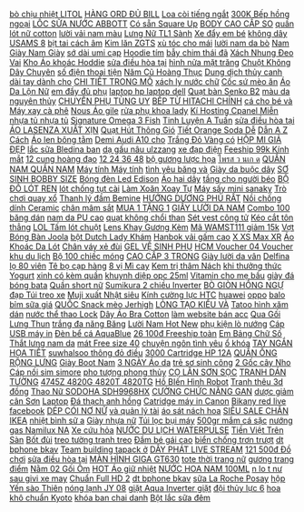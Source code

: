 [bò chịu nhiệt LITOL](https://sites.google.com/site/luachon1x1/dung-cu-sua-chua/giam-gia-mo-bo-chiu-nhiet-litol-con-33250d) [HÀNG ORD ĐỦ BILL](https://pds5.ndk.vn/p0/214/814/hang-ord-du-billkem-danh-rang-median93-so-sanh-danh-gia/) [Loa còi tiếng ngắt](https://pds6.ndk.vn/p0/288/988/combo-5-loa-coi-tieng-ngat-quang-dung-dien-3v-den-24v-so-sanh-danh-gia/) [300K Bếp hồng ngoại](https://pds5.ndk.vn/p0/214/457/eltet100k-giam-toi-da-300k-bep-hong-ngoai-cam-ung-sunhouse-shd6014-so-sanh-danh-gia/) [LỐC SỮA NƯỚC ABBOTT](https://pds6.ndk.vn/p0/255/352/combo-2-loc-sua-nuoc-abbott-ensure-original-huong-vani-237ml-x-6-so-sanh-danh-gia/) [Có sẵn Square Up](https://pds2.ndk.vn/p0/90/971/co-san-square-up-mini-album-blackpink-so-sanh-danh-gia/) [BODY CAO CẤP SO](https://pds5.ndk.vn/p0/205/688/quan-kaki-nam-form-body-cao-cap-so-hot-so-sanh-danh-gia/) [quần lót nữ cotton](https://pds6.ndk.vn/p0/295/53/bo-10-quan-lot-nu-cotton-soi-tre-form-tu-45-65kg-so-sanh-danh-gia/) [lười vải nam màu](https://pds2.ndk.vn/p0/93/853/giay-luoi-vai-nam-mau-ghi-pp-so-sanh-danh-gia/) [Lưng Nữ TL1 Sành](https://pds6.ndk.vn/p0/280/27/that-lung-nu-tl1-sanh-dieu-so-sanh-danh-gia/) [Xe đẩy em bé](https://pds3.ndk.vn/p0/114/435/xe-day-em-be-so-sanh-danh-gia/) [không dây USAMS 8](https://pds5.ndk.vn/p0/217/253/pin-du-phong-khong-day-usams-8000mah-chinh-hang-so-sanh-danh-gia/) [bịt tai cách âm](https://pds.ndk.vn/p0/60/823/nut-bit-tai-cach-am-giam-on-nut-tai-bot-bien-em-ai-chong-nuoc-chong-ngay-so-sanh-danh-gia/) [Kim lăn ZGTS](https://pds7.ndk.vn/p0/312/194/kim-lan-zgts-so-sanh-danh-gia/) [xù tóc cho mái](https://sites.google.com/site/xemay1s2/may-uon--duoi-toc/75200d---may-dap-xu-toc-cho-mai-toc-cuc-chat-hq838-mua-ngay) [lười nam da bò](https://pds2.ndk.vn/p0/66/34/bao-hanh-1-namgiay-luoi-nam-da-bo-de-cao-su-khau-chac-chan-so-sanh-danh-gia/) [Nam Giày Nam Giày](https://pds7.ndk.vn/p0/337/24/giay-nam-giay-nam-giay-nam-so-sanh-danh-gia/) [sớ dài umi cạp](https://pds7.ndk.vn/p0/315/822/quan-so-dai-umi-cap-khoa-so-sanh-danh-gia/) [Hoodie tím](https://pds4.ndk.vn/p0/169/644/hoodie-tim-so-sanh-danh-gia/) [bẫy chim thái đã](https://pds7.ndk.vn/p0/302/944/60m-luoi-6-phan-luoi-bay-chim-thai-da-nhuom-tan-hinh-so-sanh-danh-gia/) [Xách Nhung Đeo Vai](https://pds3.ndk.vn/p0/134/171/tui-xach-nhung-deo-vai-txn33-so-sanh-danh-gia/) [Kho Áo khoác Hoddie](https://pds5.ndk.vn/p0/246/206/sieu-sale-xa-kho-ao-khoac-hoddie-xinh-so-sanh-danh-gia/) [sửa điều hòa tại](https://suadieuhoatainha1.blogspot.com/2018/01/bao-thai-lan-noi-gi-ve-nguoi-mau-bikini.html) [hình nửa mặt trăng](https://pds4.ndk.vn/p0/177/139/chau-bonsai-hinh-nua-mat-trang-luoi-liem-bong-mau-xanh-so-sanh-danh-gia/) [Chuột Không Dây Chuyên](https://pds.ndk.vn/p0/19/283/chuot-khong-day-chuyen-game-bosston-q1-chinh-hang-so-sanh-danh-gia/) [số điện thoại tiện](https://pds.ndk.vn/p0/42/541/bang-dan-so-dien-thoai-tren-xe-o-to-the-ghi-so-dien-thoai-tien-dung-phu-hop-moi-loai-xe-xe-gia-dinh-xe-khach-t-so-sanh-danh-gia/) [Năm Cũ Hoàng Thục](https://magioithieumomo.haitrieuweb.com/p0/2/49/tau-dem-nam-cu-hoang-thuc-linh-asia-74-ma-momo/) [Dung dịch thủy canh](https://pds.ndk.vn/p0/54/68/dung-dich-thuy-canh-trong-sen-so-sanh-danh-gia/) [dài tay dành cho](https://pds5.ndk.vn/p0/243/814/combo-dai-tay-danh-cho-be-trai-be-gai-so-sanh-danh-gia/) [CHI TIẾT TRONG MÔ](https://xemchitay1.blogspot.com/2020/02/giam-gia-en-led-4-day-mang-nhom-cho-ho.html) [xách ly nước chữ](https://pds2.ndk.vn/p0/80/620/quai-xach-ly-nuoc-chu-t-bang-giay-so-sanh-danh-gia/) [Cốc sứ mèo ăn](https://pds4.ndk.vn/p0/163/73/coc-su-meo-an-banh-so-sanh-danh-gia/) [Áo Da Lộn Nữ](https://pds4.ndk.vn/p0/172/848/ao-da-lon-nu-ma-0290-049-so-sanh-danh-gia/) [em đầy đủ phụ](https://pds3.ndk.vn/p0/125/699/quan-ao-cong-an-giao-thong-tre-em-day-du-phu-kien-so-sanh-danh-gia/) [laptop hp laptop dell](https://laptophpdell.blogspot.com/2018/02/on-thi-vao-lop-10-mon-van-chi-em-thuy.html) [Quạt bàn Senko B2](https://pds2.ndk.vn/p0/80/517/quat-ban-senko-b2-b102-hang-chinh-hangsan-co-mau-ngau-nhien-so-sanh-danh-gia/) [màu da nguyên thủy](https://pds7.ndk.vn/p0/305/154/day-dong-ho-huy-hoang-da-tran-size-12-14-mau-da-nguyen-thuy-eh8307-so-sanh-danh-gia/) [CHUYÊN PHỤ TÙNG UY](https://sites.google.com/site/maymassage1s/he-thong-truyen-dong---hop-so/chi-co-465000d-khi-mua-sale-nhong-sen-dia-cho-xe-winner-chinh-hang-honda---giau-motor-chuyen-phu-tung-uy-tin) [BẾP TỪ HITACHI CHÍNH](https://pds2.ndk.vn/p0/88/875/bep-tu-hitachi-chinh-hang-so-sanh-danh-gia/) [cá cho bé và](https://pds2.ndk.vn/p0/96/176/ban-buon-ca-nhua-can-choi-cau-ca-cho-be-va-khu-vui-choi-so-sanh-danh-gia/) [Máy xay cà phê](https://pds3.ndk.vn/p0/125/831/may-xay-ca-phe-aca-so-sanh-danh-gia/) [Nous Áo gile](https://pds2.ndk.vn/p0/69/793/nous-ao-gile-so-sanh-danh-gia/) [rửa phụ khoa lady](https://pds6.ndk.vn/p0/261/432/nuoc-rua-phu-khoa-lady-soft-250ml-so-sanh-danh-gia/) [Kí Hosting Cpanel Miễn](https://khuyenmaiinet.haitrieuweb.com/p0/4/350/huong-dan-dang-ki-hosting-cpanel-mien-phi-how-to-get-hosting-cpanel-free-update-1112019-danh-gia-inet/) [nhựa tủ nhựa tủ](https://pds7.ndk.vn/p0/300/775/tu-nhua-tu-nhua-tu-nhua-ghep-so-sanh-danh-gia/) [Signature Omega 3 Fish](https://pds2.ndk.vn/p0/66/129/vien-uong-dau-ca-kirkland-signature-omega-3-fish-oil-400-vien-nhap-tu-my-so-sanh-danh-gia/) [Tinh Luyện A Tuấn](https://pds6.ndk.vn/p0/287/813/giam-tinh-luyen-a-tuan-khang-2l-so-sanh-danh-gia/) [sửa điều hòa tại](https://suadieuhoatainha1.blogspot.com/2017/12/huong-dan-lam-vit-nuong-la-moc-mat-thom.html) [ÁO LASENZA XUẤT XỊN](https://pds5.ndk.vn/p0/240/389/ao-lasenza-xuat-xin-so-sanh-danh-gia/) [Quạt Hút Thông Gió](https://pds6.ndk.vn/p0/251/115/quat-hut-thong-gio-senko-h100-so-sanh-danh-gia/) [Tiết Orange Soda Dễ](https://pds7.ndk.vn/p0/312/545/sale-het-gia-xa-hang-tet-ao-thun-unisex-4d-in-hoa-tiet-orange-soda-de-thuong-so-sanh-danh-gia/) [Dẫn A Z Cách](https://remitano.haitrieuweb.com/p0/5/434/remitano-huong-dan-a-z-cach-dang-ky-xac-minh-va-mua-ban-tren-remitano-moi-nhat-2020-tien-ao/) [Áo len bông tằm](https://pds6.ndk.vn/p0/270/786/ao-len-bong-tam-trung-nien-so-sanh-danh-gia/) [Demi Audi A10 cho](https://pds4.ndk.vn/p0/186/937/mach-demi-audi-a10-cho-exciter-so-sanh-danh-gia/) [Trắng Đỏ Vàng có](https://pds3.ndk.vn/p0/101/272/mo-hinh-may-bay-a320-vietjet-airlines-20cm-trang-do-vangco-banh-so-sanh-danh-gia/) [HỘP MI GIẢ ĐẸP](https://pds3.ndk.vn/p0/138/769/hop-mi-gia-dep-so-sanh-danh-gia/) [lắc sữa Bledina ban](https://pds7.ndk.vn/p0/334/302/bot-lac-sua-bledina-ban-dem-vi-ngu-coc-rau-cu-6m-240g-so-sanh-danh-gia/) [dạ gấu nâu ulzzang](https://pds.ndk.vn/p0/11/715/ao-khoac-da-gau-nau-ulzzang-hq-so-sanh-danh-gia/) [xe đạp điện](https://xedapdien2.blogspot.com/2017/12/schannel-huong-dan-cap-nht-windows-10.html) [Feeship 99k Kính mắt](https://pds5.ndk.vn/p0/227/139/ma-fatet20-giam-20k-don-99k-feeship-99k-kinh-mat-gentle-monster-v-nu-full-hop-full-phu-kien-so-sanh-danh-gia/) [12 cung hoàng đạo](https://12cunghoangdao1.blogspot.com/2017/11/12-cung-hoang-ao-la-meo-quy-nao-sao-nao.html) [12 24 36 48](https://pds3.ndk.vn/p0/138/925/sac-xe-dap-dien-tu-12-24-36-48-60v-du-cac-loai-chan-cam-khac-nhau-so-sanh-danh-gia/) [bộ gương lược họa](https://pds7.ndk.vn/p0/339/951/bo-guong-luoc-hoa-tiet-co-dien-so-sanh-danh-gia/) [ไพรส ว นเก ด](http://xn--kimtinonline1-jr2g7a.vn/p0/0/470/-kiem-tien-online-accesstrade/) [QUẦN NAM QUẦN NAM](https://pds.ndk.vn/p0/4/176/quan-nam-quan-nam-so-sanh-danh-gia/) [Máy tính Máy tính](https://pds4.ndk.vn/p0/174/884/may-tinh-may-tinh-tien-so-sanh-danh-gia/) [tình yêu băng và](https://pds.ndk.vn/p0/57/618/nuoc-than-tinh-yeu-bang-va-lua-dang-goi-so-sanh-danh-gia/) [Giày da buộc dây](https://pds6.ndk.vn/p0/291/893/giay-da-buoc-day-nam-so-sanh-danh-gia/) [SƠ SINH BOBBY SIZE](https://pds7.ndk.vn/p0/301/643/ta-dan-so-sinh-bobby-size-s-56-mieng-danh-cho-be-tu-4-7kg-so-sanh-danh-gia/) [Bóng đèn Led Edison](https://pds2.ndk.vn/p0/83/634/bong-den-led-edison-st64-so-sanh-danh-gia/) [Áo hai dây](https://pds7.ndk.vn/p0/325/65/ao-hai-day-so-sanh-danh-gia/) [tầng cho người béo](https://pds5.ndk.vn/p0/244/274/vay-beo-co-vuong-2-tang-cho-nguoi-beo-map-so-sanh-danh-gia/) [BỘ ĐỒ LÓT REN](https://pds6.ndk.vn/p0/298/572/bo-do-lot-ren-nu-so-sanh-danh-gia/) [lót chống tụt cài](https://pds.ndk.vn/p0/30/220/hang-moi-ve-ao-lot-chong-tut-cai-truoc-sieu-hot-so-sanh-danh-gia/) [Làm Xoăn Xoay Tự](https://pds.ndk.vn/p0/64/526/may-lam-xoan-xoay-tu-dong-360-do-so-sanh-danh-gia/) [Máy sấy mini sanaky](https://pds4.ndk.vn/p0/181/74/may-say-mini-sanaky-so-sanh-danh-gia/) [Trò chơi quay xổ](https://pds6.ndk.vn/p0/0/722/hang-chinh-hang-gia-huy-diet-tro-choi-quay-xo-so-bingo-lotto-so-sanh-danh-gia/) [Thanh lý đầm Bemine](https://pds3.ndk.vn/p0/105/361/thanh-ly-dam-bemine-that-no-so-sanh-danh-gia/) [HƯỚNG DƯƠNG PHỦ RẤT](https://pds5.ndk.vn/p0/242/475/keo-huong-duong-phu-rat-ngon-va-la-so-sanh-danh-gia/) [Nồi chống dính Ceramic](https://pds5.ndk.vn/p0/244/100/noi-chong-dinh-ceramic-comet-ch31-24-so-sanh-danh-gia/) [chân mâm sắt](https://pds4.ndk.vn/p0/166/577/chan-mam-sat-so-sanh-danh-gia/) [MUA 1 TẶNG 1](https://pds6.ndk.vn/p0/294/348/event-mua-1-tang-1-phu-kien-cai-ao-dam-ao-so-mi-phoi-no-xinh-so-sanh-danh-gia/) [GIẦY LƯỜI DA NAM](https://pds2.ndk.vn/p0/67/284/giay-luoi-da-nam-lung-nhan-tts-9-so-sanh-danh-gia/) [Combo 100 băng dán](https://pds4.ndk.vn/p0/162/346/combo-100-bang-dan-vet-thuong-so-sanh-danh-gia/) [nam da PU cao](https://pds2.ndk.vn/p0/86/249/tui-deo-cheo-nam-da-pu-cao-cap-t76-tui-ngang-so-sanh-danh-gia/) [quạt không chổi than](https://pds6.ndk.vn/p0/276/76/dong-co-quat-khong-choi-than-12v-so-sanh-danh-gia/) [Sét vest công tử](https://pds5.ndk.vn/p0/212/774/set-vest-cong-tu-cho-be-tu-12-35kg-so-sanh-danh-gia/) [Kéo cắt tôn thẳng](https://pds5.ndk.vn/p0/217/709/keo-cat-ton-thang-ingco-htsn0110s-so-sanh-danh-gia/) [LOL Tấm lót chuột](https://pds.ndk.vn/p0/39/155/mouse-pad-lol-tam-lot-chuot-lien-minh-huyen-thoai-80cmx30cmx03cm-so-sanh-danh-gia/) [Lens Khay Gương Kèm](https://pds5.ndk.vn/p0/223/14/khay-dung-lens-khay-guong-kem-dung-cu-deo-kat-anh-that-video-tu-quay-so-sanh-danh-gia/) [Mã WAMST111 giảm 15k](https://pds.ndk.vn/p0/15/456/ma-wamst111-giam-15k-don-99k-ao-croptop-co-tim-co-video-so-sanh-danh-gia/) [Vợt Bóng Bàn Joola](https://pds7.ndk.vn/p0/318/914/mat-vot-bong-ban-joola-rhyzm-p-so-sanh-danh-gia/) [bột Dutch Lady Khám](https://pds.ndk.vn/p0/31/33/sua-bot-dutch-lady-kham-pha-gold-900g-cho-be-2-4-tuoi-so-sanh-danh-gia/) [Hanbok vải gấm cao](https://pds5.ndk.vn/p0/221/279/hanbok-vai-gam-cao-cap-so-sanh-danh-gia/) [X XS Max XR](https://pds.ndk.vn/p0/6/599/we-bare-bears-case-iphone-6-6s-7-8-plus-x-xs-max-xr-ice-bear-panda-cartoon-shockproof-soft-cover-so-sanh-danh-gia/) [Áo Khoác Da Lót](https://pds7.ndk.vn/p0/336/43/ao-khoac-da-lot-long-cuc-chat-kd31-cho-phep-kiem-hang-so-sanh-danh-gia/) [Chân váy xẻ đùi](https://pds5.ndk.vn/p0/229/576/chan-vay-xe-dui-kem-belt-vn100-so-sanh-danh-gia/) [GEL VỆ SINH PHỤ](https://pds.ndk.vn/p0/51/431/gel-ve-sinh-phu-nu-linh-huong-so-sanh-danh-gia/) [HCM Voucher 04 Voucher](https://pds6.ndk.vn/p0/0/727/hcm-voucher-04-voucher-buffet-tokbokki-an-tha-ga-tai-you-so-sanh-danh-gia/) [khu du lịch](https://khudulich0.blogspot.com/2017/12/cach-tri-benh-kho-khe-chay-nuoc-mui-cho.html) [Bộ 100 chiếc móng](https://pds4.ndk.vn/p0/199/534/bo-100-chiec-mong-chan-gia-10-kich-co-khac-nhau-dung-lam-nail-so-sanh-danh-gia/) [CAO CẤP 3 TRONG](https://pds7.ndk.vn/p0/333/848/ao-khoac-chong-nang-cao-cap-3-trong-1-ttcc01-so-sanh-danh-gia/) [Giày lười da vân](https://pds4.ndk.vn/p0/162/89/giay-luoi-da-van-ca-sau-cam-ket-da-bo-that-de-cao-su-khau-chac-chan-bao-hanh-12-thang-so-sanh-danh-gia/) [Delfina lọ 80 viên](https://pds5.ndk.vn/p0/236/33/delfina-lo-80-vien-so-sanh-danh-gia/) [Tê bọ cạp hàng](https://pds.ndk.vn/p0/14/838/te-bo-cap-hang-chuan-so-sanh-danh-gia/) [8 vị Mì cay](https://pds.ndk.vn/p0/10/464/8-vi-mi-cay-samyang-du-vi-140gr-so-sanh-danh-gia/) [Kem trị thâm Nách](https://pds7.ndk.vn/p0/312/857/kem-tri-tham-nach-ben-bellezza-so-sanh-danh-gia/) [khi thưởng thức Yogurt](https://pds7.ndk.vn/p0/304/984/kootoro-e-voucher-giam-100000d-khi-thuong-thuc-yogurt-tai-rainbow-so-sanh-danh-gia/) [xinh có kèm quần](https://pds5.ndk.vn/p0/232/569/chan-vay-xoe-xinh-xinh-co-kem-quan-ben-trong-so-sanh-danh-gia/) [khuynh diệp opc 25ml](https://pds2.ndk.vn/p0/89/328/dau-khuynh-diep-opc-25ml-combo-2-chai-so-sanh-danh-gia/) [Vitamin cho mẹ bầu](https://pds7.ndk.vn/p0/338/626/vitamin-cho-me-bau-so-sanh-danh-gia/) [giày đá bóng bata](https://pds4.ndk.vn/p0/169/352/giay-da-bong-bata-de-kep-warrior-so-sanh-danh-gia/) [Quần short nữ](https://pds6.ndk.vn/p0/295/861/quan-short-nu-so-sanh-danh-gia/) [Sumikura 2 chiều Inverter](https://pds6.ndk.vn/p0/275/827/dieu-hoa-sumikura-2-chieu-inverter-12000-btu-so-sanh-danh-gia/) [BÒ GIÒN HỒNG NGỰ](https://pds.ndk.vn/p0/34/451/kho-bo-gion-hong-ngu-vien-so-sanh-danh-gia/) [đạp Túi treo xe](https://pds4.ndk.vn/p0/190/446/tui-baga-sau-xe-dap-tui-treo-xe-dap-tui-de-baga-sau-xe-dap-so-sanh-danh-gia/) [Muji xuất Nhật siêu](https://pds4.ndk.vn/p0/186/166/chan-muji-xuat-nhat-sieu-mem-nhe-so-sanh-danh-gia/) [Kính cường lực HTC](https://pds3.ndk.vn/p0/103/787/kinh-cuong-luc-htc-u11-so-sanh-danh-gia/) [huawei](https://huawei6.blogspot.com/2017/11/hoc-thiet-ke-noi-that-online-nguyen-ly.html) [oppo](https://oppo6.blogspot.com/2017/11/top-5-ia-iem-du-lich-ep-nhat-o-binh-inh.html) [balo bỉm sữa giá](https://pds4.ndk.vn/p0/197/469/balo-bim-sua-gia-re-so-sanh-danh-gia/) [QUỐC Snack mèo Jerhigh](https://sites.google.com/site/sanphamsp/phu-kien-cho-meo/voi-27550d---freeship-99k-toan-quoc-snack-meo-jerhigh-jinny-chicken-ga-mua-tai-day) [LỎNG TẠO KIỂU VÀ](https://pds3.ndk.vn/p0/141/292/gel-toc-long-tao-kieu-va-giu-nep-toc-xoan-mem-confume-hair-glaze-han-quoc-so-sanh-danh-gia/) [Tatoo hình xăm dán](https://pds5.ndk.vn/p0/0/627/tatoohinh-xam-dan-so-sanh-danh-gia/) [nước thể thao Lock](https://pds6.ndk.vn/p0/253/702/binh-nuoc-the-thao-locklock-500ml-so-sanh-danh-gia/) [Dây Áo Bra Cotton](https://pds6.ndk.vn/p0/297/464/ao-bra-3-day-ao-bra-cotton-cho-be-so-sanh-danh-gia/) [làm website bán acc](https://khuyenmaiinet.haitrieuweb.com/p0/4/384/cach-lam-website-ban-acc-game-p1-tao-ten-mien-cho-web-va-tao-hosting-danh-gia-inet/) [Qua Gối Lưng Thun](https://pds5.ndk.vn/p0/232/595/chan-vay-xoe-dai-qua-goi-lung-thun-sau-co-day-keo-so-sanh-danh-gia/) [trắng đa năng Băng](https://pds6.ndk.vn/p0/281/494/bang-dinh-2-mat-bang-dinh-tien-dung-dai-3-met-bang-dinh-trang-da-nang-bang-dinh-treo-do-bang-dinh-da-nang-so-sanh-danh-gia/) [Lười Nam Hot New](https://pds.ndk.vn/p0/53/844/giay-luoi-nam-hot-new-gm01-so-sanh-danh-gia/) [phụ kiện lò nướng](https://sites.google.com/site/lensmayanh1x/linh-kien-phu-kien-lo-nuong---bep-nuong) [Cáp USB máy in](https://pds5.ndk.vn/p0/205/888/cap-usb-may-in-3m-chinh-hang-unitek-y-c420a-so-sanh-danh-gia/) [Đèn bể cá AquaBlue](https://pds4.ndk.vn/p0/182/646/den-be-ca-aquablue-led-45-so-sanh-danh-gia/) [26 100đ Freeship toàn](https://cachgiamcan1.blogspot.com/2019/08/chi-con-26100-freeship-toan-quoc-tu-50k.html) [Em Bảng Chữ Số](https://pds.ndk.vn/p0/37/258/do-choi-tre-em-bang-chu-so-va-hinh-khoi-mau-sac-so-sanh-danh-gia/) [Thắt lưng nam da](https://pds5.ndk.vn/p0/245/779/that-lung-nam-da-bo-tl23-thatchatstore-so-sanh-danh-gia/) [mát Free size 40](https://pds.ndk.vn/p0/2/883/quan-lot-nu-phoi-hoa-tiet-de-thuong-chat-cotton-mem-min-thoang-mat-free-size-40-55-0745-so-sanh-danh-gia/) [chuyện ngôn tình yêu](https://truyenngontinhyeu.blogspot.com/2018/01/lon-tha-rong-ninh-binh-namdaik.html) [ổ khóa](https://pds7.ndk.vn/p0/335/780/o-khoa-so-sanh-danh-gia/) [TAY NGẮN HỌA TIẾT](https://pds6.ndk.vn/p0/297/317/ao-thun-nu-tay-ngan-hoa-tiet-ngo-nghinh-atml07-so-sanh-danh-gia/) [suwhalsoo thông đỏ điều](https://pds.ndk.vn/p0/5/340/kem-mat-suwhalsoo-thong-do-dieu-tru-vung-mat-so-sanh-danh-gia/) [3000 Cartridge HP 12A](https://pds2.ndk.vn/p0/81/487/hop-muc-may-in-canon-2900-3000-cartridge-hp-12a-canon-303-so-sanh-danh-gia/) [QUẦN ỐNG RỘNG LƯNG](https://pds7.ndk.vn/p0/315/582/quan-ong-rong-lung-cao-so-sanh-danh-gia/) [Giày Boot Nam](https://pds7.ndk.vn/p0/335/121/giay-boot-nam-so-sanh-danh-gia/) [3 NGÀY Áo da](https://pds.ndk.vn/p0/45/148/xa-kho-3-ngay-ao-da-nu-quang-chau-ben-dep-co-tau-so-sanh-danh-gia/) [trẻ sơ sinh công](https://pds.ndk.vn/p0/45/594/combo-3-hop-sua-aptamil-profutura-noi-dia-anh-nhap-khau-chinh-hang-uk-sua-bot-so-1-tot-cho-tre-so-sinh-cong-thuc-sua-no-so-sanh-danh-gia/) [2 Gốc cây Nho](https://pds.ndk.vn/p0/39/311/2-goc-cay-nho-ninh-thuan-so-sanh-danh-gia/) [Cáp nối sim simore](https://pds.ndk.vn/p0/2/496/cap-noi-sim-simore-so-sanh-danh-gia/) [pho tượng phong thủy](https://pds7.ndk.vn/p0/329/657/bo-4-pho-tuong-phong-thuy-an-lanh-may-man-so-sanh-danh-gia/) [CỌ LĂN SƠN SỌC](https://pds5.ndk.vn/p0/218/847/co-lan-son-soc-225mm-tolsen-40054-so-sanh-danh-gia/) [TRANH DÁN TƯỜNG](https://pds7.ndk.vn/p0/320/165/tranh-dan-tuong-so-sanh-danh-gia/) [4745Z 4820G 4820T 4820TG](https://pds6.ndk.vn/p0/278/597/pin-laptop-acer-4745-4820-4745g-4745z-4820g-4820t-4820tg-4820tz-4820tzg-3820zg-bh-12-thang-so-sanh-danh-gia/) [Hồ BIến Hình Robot](https://pds7.ndk.vn/p0/332/267/dong-ho-bien-hinh-robot-sieu-nhan-c902c-2-in1-xanh-so-sanh-danh-gia/) [Tranh thêu 3d đồng](https://pds.ndk.vn/p0/8/971/tranh-theu-3d-dong-ho-so-sanh-danh-gia/) [Thao Nữ SODOHA SDH9968HX](https://pds.ndk.vn/p0/37/203/giay-sneaker-the-thao-nu-sodoha-sdh9968hx-xam-phoi-hong-so-sanh-danh-gia/) [CƯỜNG CHỨC NĂNG GAN](https://pds5.ndk.vn/p0/236/84/bo-gan-arginin-ca-gai-leo-toi-den-giup-tang-cuong-chuc-nang-gan-bao-ve-gan-arginin-ca-gai-leo-toi-den-so-sanh-danh-gia/) [dược giảm cân Sơn](https://pds5.ndk.vn/p0/241/34/thao-duoc-giam-can-son-mai-so-sanh-danh-gia/) [Laptop](https://pds.ndk.vn/p0/15/715/laptop-so-sanh-danh-gia/) [Đá thạch anh hồng](https://pds2.ndk.vn/p0/70/159/da-thach-anh-hong-vun-so-sanh-danh-gia/) [Catridge máy in Canon](https://pds4.ndk.vn/p0/182/718/catridge-may-in-canon-2900-so-sanh-danh-gia/) [Bikany red live facebook](https://rocket1h.haitrieuweb.com/p0/6/569/bikany-red-live-facebook-with-father-rocket-1h-tang-thoi-gian/) [DÉP CÓI NƠ NỮ](https://pds4.ndk.vn/p0/191/131/dep-coi-no-nu-so-sanh-danh-gia/) [và quản lý tài](https://khuyenmaiinet.haitrieuweb.com/p0/4/274/huong-dan-tao-va-quan-ly-tai-khoan-ftp-tren-cpanel-hostvn-danh-gia-inet/) [áo sát nách hoa](https://pds7.ndk.vn/p0/328/573/ao-sat-nach-hoa-hong-so-sanh-danh-gia/) [SIÊU SALE CHĂN IKEA](https://pds7.ndk.vn/p0/314/476/sieu-sale-chan-ikea-so-sanh-danh-gia/) [nhiệt bình sữ a](https://pds.ndk.vn/p0/61/746/tui-u-giu-nhiet-binh-sua-cho-be-nice-papa-cam-bien-nhiet-thong-minh-tu-dong-ngat-dien-so-sanh-danh-gia/) [Giày nhựa nữ](https://sites.google.com/site/lonuong1x/giay-nhua-nu) [Túi lọc bụi máy](https://pds4.ndk.vn/p0/185/493/tui-loc-bui-may-giat-so-sanh-danh-gia/) [500gr mắm cá sặc](https://pds.ndk.vn/p0/30/788/500gr-mam-ca-sac-so-sanh-danh-gia/) [nướng gas Namilux NA](https://pds6.ndk.vn/p0/257/94/bep-nuong-gas-namilux-na-24n-so-sanh-danh-gia/) [Xe cứu hỏa](https://pds5.ndk.vn/p0/243/923/xe-cuu-hoa-so-sanh-danh-gia/) [NƯỚC DU LỊCH WATERPULSE](https://pds3.ndk.vn/p0/142/811/may-tam-nuoc-du-lich-waterpulse-v400-so-sanh-danh-gia/) [Tiền Việt Trên Sàn](https://remitano.haitrieuweb.com/p0/5/386/cach-ban-bitcoin-online-nhan-tien-viet-tren-san-remitano-tien-ao/) [Bốt đùi](https://pds5.ndk.vn/p0/212/224/bot-dui-so-sanh-danh-gia/) [treo tường tranh treo](https://pds7.ndk.vn/p0/335/913/tranh-treo-tuong-tranh-treo-tuong-so-sanh-danh-gia/) [Đầm bé gái cao](https://pds6.ndk.vn/p0/256/442/dam-be-gai-cao-cap-so-sanh-danh-gia/) [biển chống trơn trượt](https://pds.ndk.vn/p0/5/438/giay-di-mua-giay-di-bien-chong-tron-truot-giay-trekking-air-so-sanh-danh-gia/) [dt bphone bkav](https://dtbphone-bkav.blogspot.com/2017/10/hoan-oi-tap-9-lien-khuc-ba-mien-hari.html) [Team building tapack ở](https://khuyenmaiinet.haitrieuweb.com/p0/5/56/team-building-tapack-o-bai-bien-mui-ne-phan-thiet-danh-gia-inet/) [DÂY PHÁT LIVE STREAM](https://pds7.ndk.vn/p0/320/125/day-phat-live-stream-so-sanh-danh-gia/) [121 500đ Đồ chơi](https://truyenngan3.blogspot.com/2019/10/chi-con-121500-o-choi-chien-co-sieu.html) [sửa điều hòa tại](https://suadieuhoatainha1.blogspot.com/2017/12/hang-lazada-12k-ve-mo-hop-bo-tuong-tu.html) [MÀN HÌNH GIGA GT630](https://pds.ndk.vn/p0/42/709/card-man-hinh-giga-gt630-2gb-so-sanh-danh-gia/) [tote thời trang nữ](https://pds5.ndk.vn/p0/218/963/gia-soc-tui-tote-thoi-trang-nu-trai-dau-bati-store-so-sanh-danh-gia/) [gương trang điểm](https://pds2.ndk.vn/p0/81/606/guong-trang-diem-so-sanh-danh-gia/) [Nằm 02 Gối Ôm](https://pds5.ndk.vn/p0/228/326/bo-goi-nam-02-goi-om-cho-be-vai-cara-so-sanh-danh-gia/) [HOT Áo giữ nhiệt](https://pds5.ndk.vn/p0/209/60/hot-ao-giu-nhiet-lot-ni-nam-co-3-phan-size-73kg-nhieu-mau-anh-thatvideo-so-sanh-danh-gia/) [NƯỚC HOA NAM 100ML](https://pds.ndk.vn/p0/62/342/nuoc-hoa-nam-100ml-hang-xin-chinh-hang-so-sanh-danh-gia/) [n lo t nư](https://pds5.ndk.vn/p0/249/778/set-3c-quan-lot-nu-thoang-khi-sin-so-so-sanh-danh-gia/) [sau givi xe may](https://pds2.ndk.vn/p0/67/808/baga-sau-givi-xe-may-wave-s110-wave-rsx-110-wave-a-2017-so-sanh-danh-gia/) [Chuẩn Full HD 2](https://pds2.ndk.vn/p0/82/215/camera-ip-yoosee-chuan-full-hd-20mpx-so-sanh-danh-gia/) [dt bphone bkav](https://dtbphone-bkav.blogspot.com/2017/10/grungey-pumpkin-skeleton-halloween.html) [sữa La Roche Posay](https://pds4.ndk.vn/p0/157/694/kem-chong-nang-dang-sua-la-roche-posay-phap-so-sanh-danh-gia/) [hộp Yến sào Thiên](https://pds4.ndk.vn/p0/166/540/combo-2-hop-yen-sao-thien-hoang-hop-6-lo-so-sanh-danh-gia/) [nóng lạnh JY 08](https://pds3.ndk.vn/p0/134/379/quat-suoi-2-chieu-nong-lanh-jy-08-may-suoi-an-toan-cao-cap-so-sanh-danh-gia/) [giặt Aqua Inverter giặt](https://pds7.ndk.vn/p0/331/407/may-giat-aqua-inverter-giat-10kg-say-7kg-aqd-dh1050c-n2-so-sanh-danh-gia/) [đội thủy lực 6](https://pds7.ndk.vn/p0/333/906/con-doi-thuy-luc-6-tan-so-sanh-danh-gia/) [hoa khô chuẩn Kyoto](https://pds.ndk.vn/p0/25/512/chuan-nhatco-bill-nuoc-hoa-kho-chuan-kyoto-nhat-ban-kurochiku-so-sanh-danh-gia/) [khóa ban chai danh](https://pds7.ndk.vn/p0/333/816/combo-24-cay-ban-chai-danh-rang-bello-cua-be-tang-kem-moc-khoaban-chai-danh-rang-xuat-xu-my-so-sanh-danh-gia/) [Bột lắc sữa đêm](https://pds.ndk.vn/p0/57/545/bot-lac-sua-dem-bledina-8m-so-sanh-danh-gia/) 